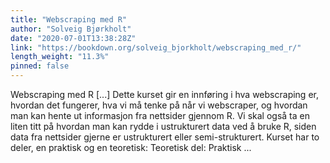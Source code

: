 ```yaml
---
title: "Webscraping med R"
author: "Solveig Bjørkholt"
date: "2020-07-01T13:38:28Z"
link: "https://bookdown.org/solveig_bjorkholt/webscraping_med_r/"
length_weight: "11.3%"
pinned: false
---
```


Webscraping med R [...] Dette kurset gir en innføring i hva webscraping er, hvordan det fungerer, hva vi må tenke på når vi webscraper, og hvordan man kan hente ut informasjon fra nettsider gjennom R. Vi skal også ta en liten titt på hvordan man kan rydde i ustrukturert data ved å bruke R, siden data fra nettsider gjerne er ustrukturert eller semi-strukturert. Kurset har to deler, en praktisk og en teoretisk: Teoretisk del: Praktisk ...
